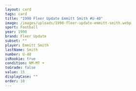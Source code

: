 ```yaml
---
layout: card
tags: card
title: "1990 Fleer Update Emmitt Smith #U-40"
image: /images/uploads/1990-fleer-update-emmitt-smith.webp
sport: Football
year: 1990
brand: Fleer Update
subset: ""
player: Emmitt Smith
lastName: Smith
number: U-40
isRookie: true
condition: NM-MT +
toGrade: false
value: 15
displayCase: ""
order: 10
---
```

